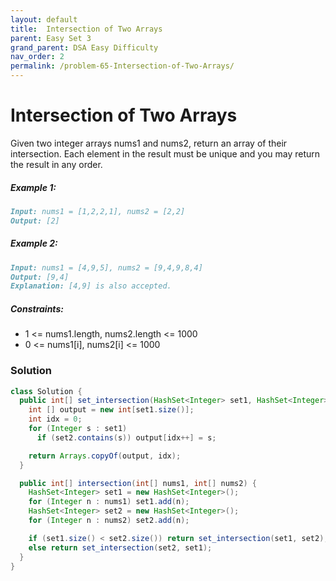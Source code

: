 ```yaml
---
layout: default
title:  Intersection of Two Arrays
parent: Easy Set 3
grand_parent: DSA Easy Difficulty
nav_order: 2
permalink: /problem-65-Intersection-of-Two-Arrays/
---
```

# Intersection of Two Arrays

Given two integer arrays nums1 and nums2, return an array of their intersection. Each element in the result must be unique and you may return the result in any order.

##### Example 1:
```markdown
Input: nums1 = [1,2,2,1], nums2 = [2,2]
Output: [2]
```
##### Example 2:
```markdown
Input: nums1 = [4,9,5], nums2 = [9,4,9,8,4]
Output: [9,4]
Explanation: [4,9] is also accepted.
```
##### Constraints:
* 1 <= nums1.length, nums2.length <= 1000
* 0 <= nums1[i], nums2[i] <= 1000

### Solution
```java
class Solution {
  public int[] set_intersection(HashSet<Integer> set1, HashSet<Integer> set2) {
    int [] output = new int[set1.size()];
    int idx = 0;
    for (Integer s : set1)
      if (set2.contains(s)) output[idx++] = s;

    return Arrays.copyOf(output, idx);
  }

  public int[] intersection(int[] nums1, int[] nums2) {
    HashSet<Integer> set1 = new HashSet<Integer>();
    for (Integer n : nums1) set1.add(n);
    HashSet<Integer> set2 = new HashSet<Integer>();
    for (Integer n : nums2) set2.add(n);

    if (set1.size() < set2.size()) return set_intersection(set1, set2);
    else return set_intersection(set2, set1);
  }
}
```